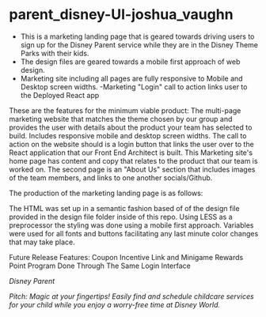 # parent_disney-UI-joshua_vaughn

  - This is a marketing landing page that is geared towards driving users to sign up for the Disney Parent service while they are in the Disney Theme Parks with their kids.
  - The design files are geared towards a mobile first approach of web design.
  - Marketing site including all pages are fully responsive to Mobile and
    Desktop screen widths.
  -Marketing "Login" call to action links user to the Deployed React app

 These are the features for the minimum viable product:
The multi-page marketing website that matches the theme chosen by our group and provides the user with details about the product your team has selected to build.
Includes responsive mobile and desktop screen widths.
The call to action on the website should is a login button that links the user over to the React application that our Front End Architect is built.
This Marketing site's home page has content and copy that relates to the product that our team is worked on.
The second page is an "About Us" section that includes images of the team members, and links to one another socials/Github.

The production of the marketing landing page is as follows:

The HTML was set up in a semantic fashion based of of the design file provided in the design file folder inside of this repo.
Using LESS as a preprocessor the styling was done using a mobile first approach.
Variables were used for all fonts and buttons facilitating any last minute color changes that may take place.







Future Release Features:
Coupon Incentive Link and Minigame
Rewards Point Program Done Through The Same Login Interface 





*Disney Parent*

_Pitch: Magic at your fingertips! Easily find and schedule childcare services for your child while you enjoy a worry-free time at Disney World._




